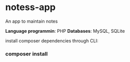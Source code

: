 # notess-app
An app to maintain notes

**Language programmin**: PHP
**Databases**: MySQL, SQLite

install composer dependencies through CLI:

### composer install

